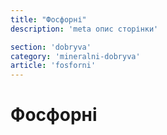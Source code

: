 ```yaml
---
title: "Фосфорні"
description: 'meta опис сторінки'

section: 'dobryva'
category: 'mineralni-dobryva'
article: 'fosforni'
---
```


# Фосфорні
